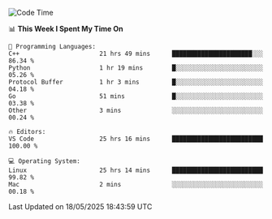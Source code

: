 
<!--START_SECTION:waka-->
![Code Time](http://img.shields.io/badge/Code%20Time-3%2C420%20hrs%2033%20mins-blue)

📊 **This Week I Spent My Time On** 

```text
💬 Programming Languages: 
C++                      21 hrs 49 mins      ██████████████████████░░░   86.34 % 
Python                   1 hr 19 mins        █░░░░░░░░░░░░░░░░░░░░░░░░   05.26 % 
Protocol Buffer          1 hr 3 mins         █░░░░░░░░░░░░░░░░░░░░░░░░   04.18 % 
Go                       51 mins             █░░░░░░░░░░░░░░░░░░░░░░░░   03.38 % 
Other                    3 mins              ░░░░░░░░░░░░░░░░░░░░░░░░░   00.24 % 

🔥 Editors: 
VS Code                  25 hrs 16 mins      █████████████████████████   100.00 % 

💻 Operating System: 
Linux                    25 hrs 14 mins      █████████████████████████   99.82 % 
Mac                      2 mins              ░░░░░░░░░░░░░░░░░░░░░░░░░   00.18 % 
```


 Last Updated on 18/05/2025 18:43:59 UTC
<!--END_SECTION:waka-->


